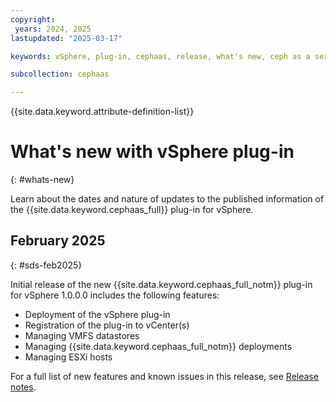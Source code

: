 ```yaml
---
copyright:
 years: 2024, 2025
lastupdated: "2025-03-17"

keywords: vSphere, plug-in, cephaas, release, what's new, ceph as a service

subcollection: cephaas

---
```


{{site.data.keyword.attribute-definition-list}}

# What's new with vSphere plug-in
{: #whats-new}

Learn about the dates and nature of updates to the published information of the {{site.data.keyword.cephaas_full}} plug-in for vSphere.

## February 2025
{: #sds-feb2025}

Initial release of the new {{site.data.keyword.cephaas_full_notm}} plug-in for vSphere 1.0.0.0 includes the following features:

- Deployment of the vSphere plug-in
- Registration of the plug-in to vCenter(s)
- Managing VMFS datastores
- Managing {{site.data.keyword.cephaas_full_notm}} deployments
- Managing ESXi hosts

For a full list of new features and known issues in this release, see [Release notes](https://cloud.ibm.com/docs/cephaas?topic=cephaas-relnotes).
